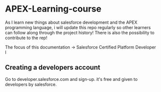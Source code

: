 # APEX-Learning-course
As I learn new things about salesforce development and the APEX programming language, 
i will update this repo regularly so other learners can follow along through the project history! 
There is also the possibility to contribute to the rep!

The focus of this documentation ->  Salesforce Certified Platform Developer I 

## Creating a developers account

Go to developer.salesforce.com and sign-up. it's free and given to developers by salesforce.

##

##

## 

